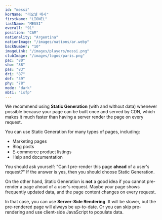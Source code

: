 ```yaml
---
id: "messi"
korName: "리오넬 메시"
firstName: "LIONEL"
lastName: "MESSI"
overall: "91"
position: "CAM"
nationality: "Argentina"
nationImage: "/images/nations/ar.webp"
backNumber: "10"
imageLink: "/images/players/messi.png"
clubImage: "/images/logos/paris.png"
pac: "80"
sho: "88"
pas: "83"
dri: "87"
def: "39"
phy: "78"
mode: "dark"
mbti: "isfp"
---
```


We recommend using **Static Generation** (with and without data) whenever possible because your page can be built once and served by CDN, which makes it much faster than having a server render the page on every request.

You can use Static Generation for many types of pages, including:

-   Marketing pages
-   Blog posts
-   E-commerce product listings
-   Help and documentation

You should ask yourself: "Can I pre-render this page **ahead** of a user's request?" If the answer is yes, then you should choose Static Generation.

On the other hand, Static Generation is **not** a good idea if you cannot pre-render a page ahead of a user's request. Maybe your page shows frequently updated data, and the page content changes on every request.

In that case, you can use **Server-Side Rendering**. It will be slower, but the pre-rendered page will always be up-to-date. Or you can skip pre-rendering and use client-side JavaScript to populate data.

